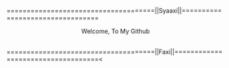 =====================================||Syaaxi||=================================
<br>
<p style="text-align: center;">Welcome, To My Github</p>
<br>
=====================================||Faxi||===================================<
